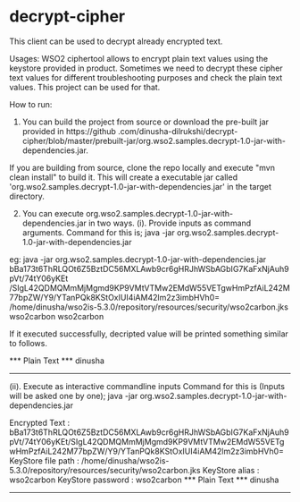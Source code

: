 # decrypt-cipher

This client can be used to decrypt already encrypted text.

Usages:
WSO2 ciphertool allows to encrypt plain text values using the keystore provided in product. Sometimes we need to decrypt
these cipher text values for different troubleshooting purposes and check the plain text values. This project can be
used for that.

How to run:
1. You can build the project from source or download the pre-built jar provided in https://github
.com/dinusha-dilrukshi/decrypt-cipher/blob/master/prebuilt-jar/org.wso2.samples.decrypt-1.0-jar-with-dependencies.jar.

If you are building from source, clone the repo locally and execute "mvn clean install" to build it. This will create a
executable jar called 'org.wso2.samples.decrypt-1.0-jar-with-dependencies.jar' in the target directory.

2. You can execute org.wso2.samples.decrypt-1.0-jar-with-dependencies.jar in two ways.
(i). Provide inputs as command arguments.
Command for this is;
java -jar org.wso2.samples.decrypt-1.0-jar-with-dependencies.jar <CipherText> <KeystorePath> <KeystoreAlias>
<KeystorePassword>

eg:  java -jar org.wso2.samples.decrypt-1.0-jar-with-dependencies.jar
bBa173t6ThRLQOt6Z5BztDC56MXLAwb9cr6gHRJhWSbAGbIG7KaFxNjAuh9pVt/74tY06yKEt
/SIgL42QDMQMmMjMgmd9KP9VMtVTMw2EMdW55VETgwHmPzfAiL242M77bpZW/Y9/YTanPQk8KStOxIUI4iAM42lm2z3imbHVh0=
/home/dinusha/wso2is-5.3.0/repository/resources/security/wso2carbon.jks wso2carbon wso2carbon

If it executed successfully, decripted value will be printed something similar to follows.

*** Plain Text ***
dinusha
******************

(ii). Execute as interactive commandline inputs
Command for this is (Inputs will be asked one by one);
java -jar org.wso2.samples.decrypt-1.0-jar-with-dependencies.jar

Encrypted Text : bBa173t6ThRLQOt6Z5BztDC56MXLAwb9cr6gHRJhWSbAGbIG7KaFxNjAuh9pVt/74tY06yKEt/SIgL42QDMQMmMjMgmd9KP9VMtVTMw2EMdW55VETgwHmPzfAiL242M77bpZW/Y9/YTanPQk8KStOxIUI4iAM42lm2z3imbHVh0=
KeyStore file path : /home/dinusha/wso2is-5.3.0/repository/resources/security/wso2carbon.jks
KeyStore alias : wso2carbon
KeyStore password : wso2carbon
*** Plain Text ***
dinusha
******************